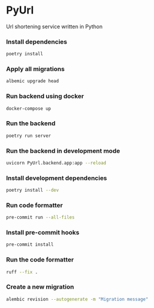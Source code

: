 # PyUrl
Url shortening service written in Python

### Install dependencies
```bash
poetry install
```

### Apply all migrations
```bash
albemic upgrade head
```

### Run backend using docker
```bash
docker-compose up
```

### Run the backend
```bash
poetry run server
```

### Run the backend in development mode
```bash
uvicorn PyUrl.backend.app:app --reload
````

### Install development dependencies
```bash
poetry install --dev
```

### Run code formatter
```bash
pre-commit run --all-files
```

### Install pre-commit hooks
```bash
pre-commit install
```

### Run the code formatter
```bash
ruff --fix .
```

### Create a new migration
```bash
alembic revision --autogenerate -m "Migration message"
```